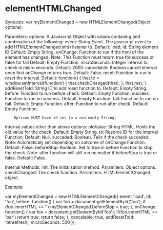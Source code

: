 elementHTMLChanged
==================

Synopsis:
    var myElementChanged = new HTMLElementChanged(Object options);

Paramiters:
    options:
        A Javascript Object with values contaning and combination of the following:
            event: String Event. The javascript event to add HTMLElementChanged.init() listener to.
                Default: load;
            id: String element ID
                Default: Empty String.
            onChange: Function to run if the html of the element has changed. Note: This Function must return true for success or false for fail
                Default: Empty Function.
            microSeconds: Integer interval to check in micro seconds.
                Default: 2000.
            cancelable: Boolean cancel interval once first onChange returns true.
                Default: False.
            reset: Function to run to reset the interval.
                Default: function() { that.to = window.setInterval(function() { that.checkChanged(that); }, that.ms); }
            addResetToId: String ID to add reset function to.
                Default: Empty String.
            before: Function to run before check.
                Default: Empty Function.
            success: Function to run on success.
                Default: Empty Function.
            fail: Function to run on fail.
                Default: Empty Function.
            after: Function to run after check.
                Default: Empty Function.
        
        Options MUST have id set to a non empty String.

Internal values other than above options:
    oldValue: String HTML. Holds the old value for the check.
        Default: Empty String.
    to: Resorce ID for the interval Function;
        Default: Null.
    succeded: Boolean. Tells if the check succeded. Note: Automaticaly set depending on outcome of onChange Function.
        Default: False.
    beforeStop: Boolean. Set to true in before Function to stop the check. Note: after function will still run no matter if beforeStop is true or false.
        Default: False.

Internal Methods:
    init: The initialisation method.
        Paramiters: Object options.
    checkChanged: The check function.
        Paramiters: HTMLElementChanged object.

Example:

var myElementChanged = new HTMLElementChanged({
    event: 'load',
    id: 'foo',
    before: function() {
    	var foo = document.getElementById('foo');
        if (foo.innerHTML == '') myElementChanged.beforeStop = true;
    },
    onChange: function() {
        var foo = document.getElementById('foo');
        if(foo.innerHTML == 'bar') return true;
        return false;
	},
    cancelable: true,
    addResetToId: 'btnrefresh',
    microSeconds: 500
});
